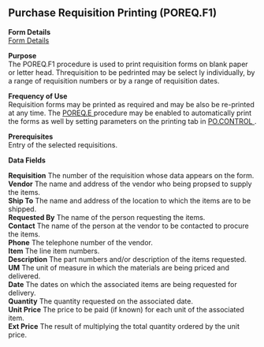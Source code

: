 ##  Purchase Requisition Printing (POREQ.F1)

<PageHeader />

**Form Details**  
[ Form Details ](POREQ-F1-1/README.md)   

**Purpose**  
The POREQ.F1 procedure is used to print requisition forms on blank paper or
letter head. Threquisition to be pedrinted may be select ly individually, by a
range of requisition numbers or by a range of requisition dates.

**Frequency of Use**  
Requisition forms may be printed as required and may be also be re-printed at any time. The [ POREQ.E ](../../PUR-ENTRY/POREQ-E/README.md) procedure may be enabled to automatically print the forms as well by setting parameters on the printing tab in [ PO.CONTROL ](../../PUR-ENTRY/PO-CONTROL/README.md) . 

**Prerequisites**  
Entry of the selected requisitions.

**Data Fields**

**Requisition** The number of the requisition whose data appears on the form.  
**Vendor** The name and address of the vendor who being propsed to supply the
items.  
**Ship To** The name and address of the location to which the items are to be
shipped.  
**Requested By** The name of the person requesting the items.  
**Contact** The name of the person at the vendor to be contacted to procure
the items.  
**Phone** The telephone number of the vendor.  
**Item** The line item numbers.  
**Description** The part numbers and/or description of the items requested.  
**UM** The unit of measure in which the materials are being priced and
delivered.  
**Date** The dates on which the associated items are being requested for
delivery.  
**Quantity** The quantity requested on the associated date.  
**Unit Price** The price to be paid (if known) for each unit of the associated
item.  
**Ext Price** The result of multiplying the total quantity ordered by the unit
price.  
  
<badge text= "Version 8.10.57" vertical="middle" />

<PageFooter />